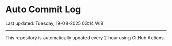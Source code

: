 # Auto Commit Log

Last updated: Tuesday, 19-08-2025 03:14 WIB

---

This repository is automatically updated every 2 hour using GitHub Actions.
